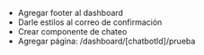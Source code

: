 - Agregar footer al dashboard
- Darle estilos al correo de confirmación
- Crear componente de chateo
- Agregar página: /dashboard/[chatbotId]/prueba